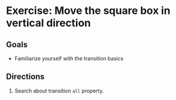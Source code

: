 # Exercise: Move the square box in vertical direction

## Goals

- Familiarize yourself with the transition basics

## Directions

1. Search about transition `all` property.
